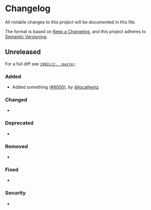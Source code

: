 # Changelog

All notable changes to this project will be documented in this file.

The format is based on [Keep a Changelog](https://keepachangelog.com/en/1.0.0/), and this project adheres to [Semantic Versioning](https://semver.org/spec/v2.0.0.html).

## Unreleased

For a full diff see [`1902cc2...master`](https://github.com/localheinz/composer-normalize-action/compare/1902cc2...master).

### Added

* Added something ([#9000](https://github.com/localheinz/composer-normalize-action/pulls/9000)), by [@localheinz](https://github.com/localheinz)

### Changed

*

### Deprecated

*

### Removed

*

### Fixed

*

### Security

*
